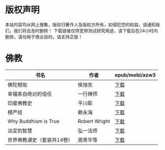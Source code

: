 # 版权声明

本站内容均从网上搜集，版权归著作人及版权方所有，如侵犯您的权益，请通知我们，我们将会及时删除！ 下载链接仅供宽带测试研究用途，请下载后在24小时内删除，请勿用于商业目的。请支持正版！

# 佛教

| 书名 | 作者 | epub/mobi/azw3 |
| --- | --- | --- |
| 佛陀相佑 | 侯旭东 | [下载](https://url89.ctfile.com/f/31084289-1357050952-03df2b?p=8866) |
| 幸福来自绝对的信任 | 一行禅师 | [下载](https://url89.ctfile.com/f/31084289-1357036834-77bd7f?p=8866) |
| 印度佛教史 | 平川彰 | [下载](https://url89.ctfile.com/f/31084289-1357030012-a8e706?p=8866) |
| 楞严经 | 赖永海 | [下载](https://url89.ctfile.com/f/31084289-1357022248-843010?p=8866) |
| Why Buddhism is True | Robert Wright | [下载](https://url89.ctfile.com/f/31084289-1357019161-b5bee8?p=8866) |
| 淡定的智慧 | 弘一法师 | [下载](https://url89.ctfile.com/f/31084289-1357017016-132f58?p=8866) |
| 世界佛教通史（套装共14卷） | 周贵华等 | [下载](https://url89.ctfile.com/f/31084289-1357015327-e5c39a?p=8866) |
